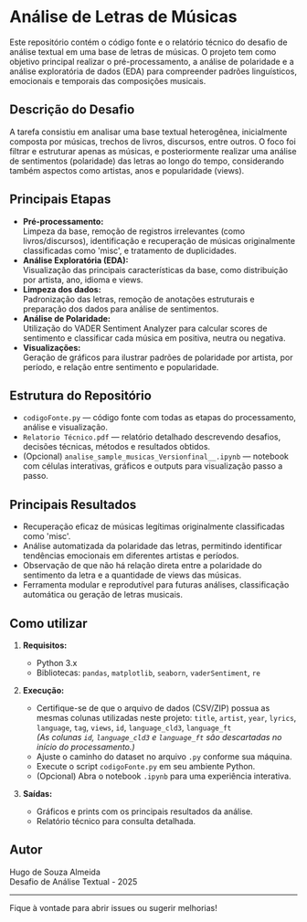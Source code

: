 # Análise de Letras de Músicas

Este repositório contém o código fonte e o relatório técnico do desafio de análise textual em uma base de letras de músicas. O projeto tem como objetivo principal realizar o pré-processamento, a análise de polaridade e a análise exploratória de dados (EDA) para compreender padrões linguísticos, emocionais e temporais das composições musicais.

## Descrição do Desafio

A tarefa consistiu em analisar uma base textual heterogênea, inicialmente composta por músicas, trechos de livros, discursos, entre outros. O foco foi filtrar e estruturar apenas as músicas, e posteriormente realizar uma análise de sentimentos (polaridade) das letras ao longo do tempo, considerando também aspectos como artistas, anos e popularidade (views).

## Principais Etapas

- **Pré-processamento:**  
  Limpeza da base, remoção de registros irrelevantes (como livros/discursos), identificação e recuperação de músicas originalmente classificadas como 'misc', e tratamento de duplicidades.
- **Análise Exploratória (EDA):**  
  Visualização das principais características da base, como distribuição por artista, ano, idioma e views.
- **Limpeza dos dados:**  
  Padronização das letras, remoção de anotações estruturais e preparação dos dados para análise de sentimentos.
- **Análise de Polaridade:**  
  Utilização do VADER Sentiment Analyzer para calcular scores de sentimento e classificar cada música em positiva, neutra ou negativa.
- **Visualizações:**  
  Geração de gráficos para ilustrar padrões de polaridade por artista, por período, e relação entre sentimento e popularidade.

## Estrutura do Repositório

- `codigoFonte.py` — código fonte com todas as etapas do processamento, análise e visualização.
- `Relatorio Técnico.pdf` — relatório detalhado descrevendo desafios, decisões técnicas, métodos e resultados obtidos.
- (Opcional) `analise_sample_musicas_Versionfinal__.ipynb` — notebook com células interativas, gráficos e outputs para visualização passo a passo.

## Principais Resultados

- Recuperação eficaz de músicas legítimas originalmente classificadas como 'misc'.
- Análise automatizada da polaridade das letras, permitindo identificar tendências emocionais em diferentes artistas e períodos.
- Observação de que não há relação direta entre a polaridade do sentimento da letra e a quantidade de views das músicas.
- Ferramenta modular e reprodutível para futuras análises, classificação automática ou geração de letras musicais.

## Como utilizar

1. **Requisitos:**  
   - Python 3.x  
   - Bibliotecas: `pandas`, `matplotlib`, `seaborn`, `vaderSentiment`, `re`

2. **Execução:**  
   - Certifique-se de que o arquivo de dados (CSV/ZIP) possua as mesmas colunas utilizadas neste projeto:
      `title`, `artist`, `year`, `lyrics`, `language`, `tag`, `views`, `id`, `language_cld3`, `language_ft`  
       *(As colunas `id`, `language_cld3` e `language_ft` são descartadas no início do processamento.)*
   - Ajuste o caminho do dataset no arquivo `.py` conforme sua máquina.
   - Execute o script `codigoFonte.py` em seu ambiente Python.
   - (Opcional) Abra o notebook `.ipynb` para uma experiência interativa.

4. **Saídas:**  
   - Gráficos e prints com os principais resultados da análise.
   - Relatório técnico para consulta detalhada.

## Autor

Hugo de Souza Almeida  
Desafio de Análise Textual - 2025

---

Fique à vontade para abrir issues ou sugerir melhorias!
